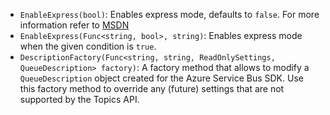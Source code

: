  * `EnableExpress(bool)`: Enables express mode, defaults to `false`. For more information refer to [MSDN](https://docs.microsoft.com/en-us/dotnet/api/microsoft.servicebus.messaging.queuedescription#Microsoft_ServiceBus_Messaging_QueueDescription_EnableExpress)
 * `EnableExpress(Func<string, bool>, string)`: Enables express mode when the given condition is `true`.
 * `DescriptionFactory(Func<string, string, ReadOnlySettings, QueueDescription> factory)`: A factory method that allows to modify a `QueueDescription` object created for the Azure Service Bus SDK. Use this factory method to override any (future) settings that are not supported by the Topics API.